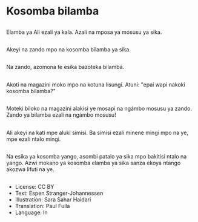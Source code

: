 # Kosomba bilamba

##
Elamba ya Ali ezali ya kala. Azali na mposa ya mosusu ya sika.

##
Akeyi na zando mpo na kosomba bilamba ya sika.

##
Na zando, azomona te esika bazoteka bilamba.

##
Akoti na magazini moko mpo na kotuna lisungi. Atuni: "epai wapi nakoki kosomba bilamba?"

##
Moteki biloko na magazini alakisi ye mosapi na ngámbo mosusu ya zando. Zando ya bilamba ezali na ngámbo mosusu!

##
Ali akeyi na kati mpe aluki simisi. Ba simisi ezali minene mingi mpo na ye, mpe ezali ntalo mingi.

##
Na esika ya kosomba yango, asombi patalo ya sika mpo bakitisi ntalo na yango. Azwi mokano ya kosomba elamba ya sika sanza ekoya ntango akozwa lifuti na ye.

##
* License: CC BY
* Text: Espen Stranger-Johannessen
* Illustration: Sara Sahar Haidari
* Translation: Paul Fuila
* Language: ln
